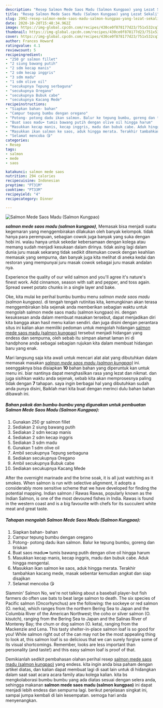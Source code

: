 ```yaml
---
description: "Resep Salmon Mede Saos Madu (Salmon Kungpao) yang Lezat Sekali"
title: "Resep Salmon Mede Saos Madu (Salmon Kungpao) yang Lezat Sekali"
slug: 2992-resep-salmon-mede-saos-madu-salmon-kungpao-yang-lezat-sekali
date: 2020-10-28T15:48:34.962Z
image: https://img-global.cpcdn.com/recipes/430ce0f878177d23/751x532cq70/salmon-mede-saos-madu-salmon-kungpao-foto-resep-utama.jpg
thumbnail: https://img-global.cpcdn.com/recipes/430ce0f878177d23/751x532cq70/salmon-mede-saos-madu-salmon-kungpao-foto-resep-utama.jpg
cover: https://img-global.cpcdn.com/recipes/430ce0f878177d23/751x532cq70/salmon-mede-saos-madu-salmon-kungpao-foto-resep-utama.jpg
author: Frances Howard
ratingvalue: 4.1
reviewcount: 5
recipeingredient:
- "250 gr salmon fillet"
- "2 siung bawang putih"
- "2 sdm kecap manis"
- "2 sdm kecap inggris"
- "3 sdm madu"
- "1 sdm olive oil"
- "secukupnya Tepung serbaguna"
- "secukupnya Oregano"
- "secukupnya Bubuk cabe"
- "secukupnya Kacang Mede"
recipeinstructions:
- "Siapkan bahan- bahan"
- "Campur tepung bumbu dengan oregano"
- "Potong- potong dadu ikan salmon. Balur ke tepung bumbu, goreng dan tiriskan"
- "Buat saos madu➡ tumis bawang putih dengan olive oil hingga harum"
- "Masukkan kecap manis, kecap inggris, madu dan bubuk cabe. Aduk hingga mengental."
- "Masukkan ikan salmon ke saos, aduk hingga merata. Terakhir tambahkan kacang mede, masak sebentar kemudian angkat dan siap disajikan"
- "Selamat mencoba 😘"
categories:
- Resep
tags:
- salmon
- mede
- saos

katakunci: salmon mede saos 
nutrition: 294 calories
recipecuisine: Indonesian
preptime: "PT31M"
cooktime: "PT33M"
recipeyield: "4"
recipecategory: Dinner

---
```



![Salmon Mede Saos Madu (Salmon Kungpao)](https://img-global.cpcdn.com/recipes/430ce0f878177d23/751x532cq70/salmon-mede-saos-madu-salmon-kungpao-foto-resep-utama.jpg)

<b><i>salmon mede saos madu (salmon kungpao)</i></b>, Memasak bisa menjadi suatu kegemaran yang menggembirakan dilakukan oleh banyak kelompok. tidak hanya para perempuan, sebagian cowok juga banyak yang suka dengan hobi ini. walau hanya untuk sekedar kebersamaan dengan kolega atau memang sudah menjadi kesukaan dalam dirinya. tidak asing lagi dalam dunia juru masak sekarang tidak sedikit ditemukan cowok dengan keahlian memasak yang sempurna, dan banyak juga kita melihat di aneka kedai dan restoran yang mempunyai juru masak cowok sebagai juru masak andalan nya.

Experience the quality of our wild salmon and you&#39;ll agree it&#39;s nature&#39;s finest work. Add cinnamon, season with salt and pepper, and toss again. Spread sweet potato chunks in a single layer and bake.

Oke, kita mulai ke perihal bumbu bumbu menu <i>salmon mede saos madu (salmon kungpao)</i>. di tengah tengah rutinitas kita, kemungkinan akan terasa menggembirakan bila sejenak anda memberikan sebagian waktu untuk mengolah salmon mede saos madu (salmon kungpao) ini. dengan kesuksesan anda dalam membuat masakan tersebut, dapat menjadikan diri kita bangga akan hasil menu kalian sendiri. dan juga disini dengan perantara situs ini kalian akan memiliki pedoman untuk mengolah hidangan <u>salmon mede saos madu (salmon kungpao)</u> tersebut menjadi hidangan yang endess dan sempurna, oleh sebab itu simpan alamat laman ini di handphone anda sebagai sebagian rujukan kita dalam membuat hidangan baru yang enak.


Mari langsung saja kita awali untuk mencari alat alat yang dibutuhkan dalam memasak masakan <u><i>salmon mede saos madu (salmon kungpao)</i></u> ini. seenggaknya bisa disiapkan <b>10</b> bahan bahan yang diperuntuk kan untuk menu ini. biar nantinya dapat menghasilkan rasa yang lezat dan nikmat. dan juga sisihkan waktu anda sejenak, sebab kita akan memprosesnya paling tidak dengan <b>7</b> tahapan. saya ingin berbagai hal yang dibutuhkan sudah anda punya disini, Baiklah mari kita buat dengan merinci dulu bahan bahan dibawah ini.

<!--inarticleads1-->

##### Bahan pokok dan bumbu-bumbu yang digunakan untuk pembuatan Salmon Mede Saos Madu (Salmon Kungpao):

1. Gunakan 250 gr salmon fillet
1. Sediakan 2 siung bawang putih
1. Sediakan 2 sdm kecap manis
1. Sediakan 2 sdm kecap inggris
1. Sediakan 3 sdm madu
1. Gunakan 1 sdm olive oil
1. Ambil secukupnya Tepung serbaguna
1. Sediakan secukupnya Oregano
1. Ambil secukupnya Bubuk cabe
1. Sediakan secukupnya Kacang Mede


After the overnight marinade and the brine soak, it is all just watching as it smokes. When salmon is run with selective alignment, it adopts a considerably more sensitive scheme that we have developed for finding the potential mapping. Indian salmon / Rawas Rawas, popularly known as the Indian Salmon, is one of the most devoured fishes in India. Rawas is found in the western coast and is a big favourite with chefs for its succulent white meat and great taste. 

<!--inarticleads2-->

##### Tahapan mengolah Salmon Mede Saos Madu (Salmon Kungpao):

1. Siapkan bahan- bahan
1. Campur tepung bumbu dengan oregano
1. Potong- potong dadu ikan salmon. Balur ke tepung bumbu, goreng dan tiriskan
1. Buat saos madu➡ tumis bawang putih dengan olive oil hingga harum
1. Masukkan kecap manis, kecap inggris, madu dan bubuk cabe. Aduk hingga mengental.
1. Masukkan ikan salmon ke saos, aduk hingga merata. Terakhir tambahkan kacang mede, masak sebentar kemudian angkat dan siap disajikan
1. Selamat mencoba 😘


Slammin&#39; Salmon No, we&#39;re not talking about a baseball player-but fish farmers do often use bats to beat large salmon to death. The six species of Pacific salmon (Oncorhynchus) are the following: the sockeye or red salmon (O. nerka), which ranges from the northern Bering Sea to Japan and the Columbia River of the American Northwest; the coho or silver salmon (O. kisutch), ranging from the Bering Sea to Japan and the Salinas River of Monterey Bay; the chum or dog salmon (O. keta), ranging from the Mackenzie and Lena. This tasty shelter-in-place salmon loaf is so good for you! While salmon right out of the can may not be the most appealing thing to look at, this salmon loaf is so delicious that we can surely forgive some of its visual shortcomings. Remember, looks are less important than personality (and taste!) and this easy salmon loaf is proof of that. 

Demikianlah sedikit pembahasan olahan perihal resep <u>salmon mede saos madu (salmon kungpao)</u> yang endess. kita ingin anda bisa paham dengan artikel diatas, dan kalian dapat membuat lagi di saat lain untuk di hidangkan dalam saat saat acara acara family atau kolega kalian. kita bs mengkolaborasi bumbu bumbu yang ada diatas sesuai dengan selera anda, sehingga makanan <b>salmon mede saos madu (salmon kungpao)</b> ini dapat menjadi lebih endess dan sempurna lagi. berikut penjelasan singkat ini, sampai jumpa kembali di lain kesempatan. semoga hari anda menyenangkan.
